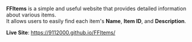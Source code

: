 

**FFItems**
is a simple and useful website that provides detailed information about various items.  
It allows users to easily find each item's **Name**, **Item ID**, and **Description**.

**Live Site**: https://9112000.github.io/FFItems/ <br>
